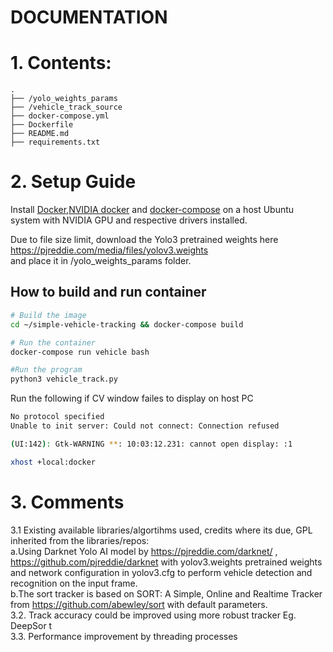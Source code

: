 DOCUMENTATION
=============
# 1. Contents:
```
.
├── /yolo_weights_params
├── /vehicle_track_source
├── docker-compose.yml
├── Dockerfile
├── README.md
├── requirements.txt
```

# 2. Setup Guide

Install [Docker](https://docs.docker.com/engine/install/ubuntu/),[NVIDIA docker](https://docs.nvidia.com/datacenter/cloud-native/container-toolkit/install-guide.html#install-guide) and [docker-compose](https://docs.docker.com/compose/install/) on a host Ubuntu system with NVIDIA GPU and respective drivers installed.

Due to file size limit, download the Yolo3 pretrained weights here https://pjreddie.com/media/files/yolov3.weights \
and place it in /yolo_weights_params folder.

## How to build and run container
```sh
# Build the image
cd ~/simple-vehicle-tracking && docker-compose build

# Run the container
docker-compose run vehicle bash

#Run the program
python3 vehicle_track.py
```

Run the following if CV window failes to display on host PC
```sh
No protocol specified
Unable to init server: Could not connect: Connection refused

(UI:142): Gtk-WARNING **: 10:03:12.231: cannot open display: :1

xhost +local:docker
```


# 3. Comments

3.1 Existing available libraries/algortihms used, credits where its due, GPL inherited from the libraries/repos:\
  a.Using Darknet Yolo AI model by https://pjreddie.com/darknet/ , https://github.com/pjreddie/darknet with yolov3.weights pretrained weights and network configuration in yolov3.cfg to perform vehicle detection and recognition on the input frame.  \
  b.The sort tracker is based on SORT: A Simple, Online and Realtime Tracker from https://github.com/abewley/sort with default parameters.\
3.2. Track accuracy could be improved using more robust tracker Eg. DeepSor t\
3.3. Performance improvement by threading processes
